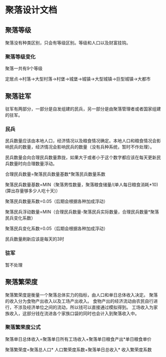 ﻿# 聚落设计文档

## 聚落等级

聚落没有种类区别，只会有等级区别。等级和人口以及财富挂钩。

### 聚落等级变化

聚落一共有9个等级

定居点->村落->大型村落->村堡->城堡->城镇->大型城镇->巨型城镇->大都市

## 聚落驻军

驻军有两部分，一部分是自发组建的民兵，另一部分是由聚落管理者或者国家组建的驻军。

### 民兵

民兵数量应该由本地人口，经济情况以及粮食情况确定。本地人口和粮食情况会影响民兵的数量，经济情况会影响民兵的数量（没有兵种系统，暂时不作处理）。

民兵数量会向合理民兵数量靠拢，如果大于或者小于这个数字都应该在每天更新民兵数量时向合理数量浮动。

合理民兵数量=聚落民兵数量基数*聚落民兵数量系数

聚落民兵数量基数=MIN（聚落男性数量，聚落粮食储量/(单人每日粮食消耗*10)(算出存量够多少人吃十天)）

聚落民兵数量系数=0.05（后期会根据各种加成浮动）

聚落民兵浮动数量=MIN（合理民兵数量-聚落民兵实际数量，合理民兵数量*聚落民兵变化系数）

聚落民兵变化系数=0.05（后期会根据各种加成浮动）

民兵数量刷新应该是每天的3时

### 驻军

暂不处理

## 聚落繁荣度

聚落繁荣度是衡量一个聚落总体实力的指标，由人口和单日总体收入决定。
聚落的收入分为食物产出收入以及工场产出收入。
食物产出的经济流动由农民自行进行，不涉及经济单位之间的流动，所以钱可以直接通过模拟得到。
工场收入为家族收入，这部分钱在流进各个家族口袋的同时也会计入到聚落收入中。

### 聚落繁荣度公式

聚落单日总体收入=聚落单日所有工场收入+聚落单日粮食产出*单日粮食单价

聚落繁荣度=聚落总人口* 人口繁荣度系数+聚落单日总收入* 收入繁荣度系数